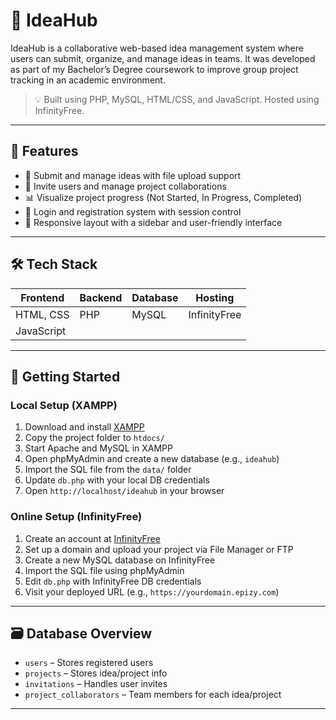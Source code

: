 # 🧠 IdeaHub

IdeaHub is a collaborative web-based idea management system where users can submit, organize, and manage ideas in teams. It was developed as part of my Bachelor’s Degree coursework to improve group project tracking in an academic environment.

> 💡 Built using PHP, MySQL, HTML/CSS, and JavaScript. Hosted using InfinityFree.

---

## 🌟 Features

- 📝 Submit and manage ideas with file upload support
- 👥 Invite users and manage project collaborations
- 📊 Visualize project progress (Not Started, In Progress, Completed)
- 🔐 Login and registration system with session control
- 📱 Responsive layout with a sidebar and user-friendly interface

---

## 🛠️ Tech Stack

| Frontend     | Backend | Database | Hosting        |
|--------------|---------|----------|----------------|
| HTML, CSS    | PHP     | MySQL    | InfinityFree   |
| JavaScript   |         |          |                |

---

## 🚀 Getting Started

### Local Setup (XAMPP)

1. Download and install [XAMPP](https://www.apachefriends.org/index.html)
2. Copy the project folder to `htdocs/`
3. Start Apache and MySQL in XAMPP
4. Open phpMyAdmin and create a new database (e.g., `ideahub`)
5. Import the SQL file from the `data/` folder
6. Update `db.php` with your local DB credentials
7. Open `http://localhost/ideahub` in your browser

### Online Setup (InfinityFree)

1. Create an account at [InfinityFree](https://infinityfree.net/)
2. Set up a domain and upload your project via File Manager or FTP
3. Create a new MySQL database on InfinityFree
4. Import the SQL file using phpMyAdmin
5. Edit `db.php` with InfinityFree DB credentials
6. Visit your deployed URL (e.g., `https://yourdomain.epizy.com`)

---

## 🗃️ Database Overview

- `users` – Stores registered users
- `projects` – Stores idea/project info
- `invitations` – Handles user invites
- `project_collaborators` – Team members for each idea/project

---


